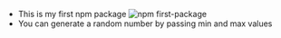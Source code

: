 * This is my first npm package ![npm first-package](https://img.shields.io/badge/npm-first%20package-green)
* You can generate a random number by passing min and max values
